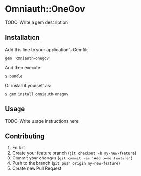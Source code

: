 # Omniauth::OneGov

TODO: Write a gem description

## Installation

Add this line to your application's Gemfile:

    gem 'omniauth-onegov'

And then execute:

    $ bundle

Or install it yourself as:

    $ gem install omniauth-onegov

## Usage

TODO: Write usage instructions here

## Contributing

1. Fork it
2. Create your feature branch (`git checkout -b my-new-feature`)
3. Commit your changes (`git commit -am 'Add some feature'`)
4. Push to the branch (`git push origin my-new-feature`)
5. Create new Pull Request

